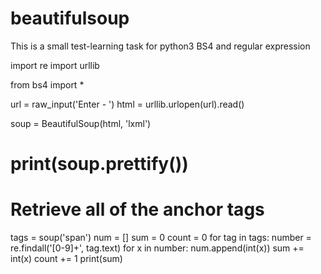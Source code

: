 # beautifulsoup
This is a small test-learning task for python3 BS4 and regular expression

import re
import urllib

from bs4 import *

url = raw_input('Enter - ')
html = urllib.urlopen(url).read()

soup = BeautifulSoup(html, 'lxml')
# print(soup.prettify())
# Retrieve all of the anchor tags
tags = soup('span')
num = []
sum = 0
count = 0
for tag in tags:
    number = re.findall('[0-9]+', tag.text)
    for x in number:
        num.append(int(x))
        sum += int(x)
        count += 1
print(sum)

